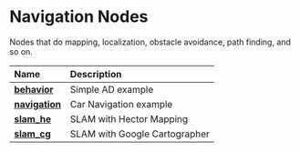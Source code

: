 # Navigation Nodes

Nodes that do mapping, localization, obstacle avoidance, path finding, and so on. 

| Name                                               | Description                    |
|:------------------                                 |:------------------------       |
| [**behavior**](rc110_behavior/README.md)           | Simple AD example              |
| [**navigation**](rc110_navigation/README.md)       | Car Navigation example         |
| [**slam_he**](rc110_slam_he/README.md)             | SLAM with Hector Mapping       |
| [**slam_cg**](rc110_slam_cg/README.md)             | SLAM with Google Cartographer  |
